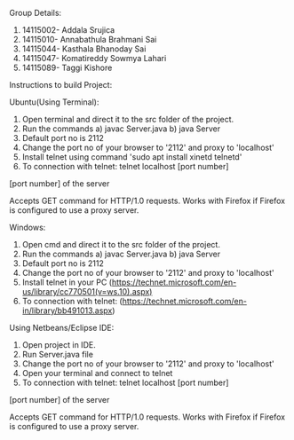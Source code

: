 Group Details:

1. 14115002-      Addala Srujica
2. 14115010-      Annabathula Brahmani Sai
3. 14115044-      Kasthala Bhanoday Sai
4. 14115047-      Komatireddy Sowmya Lahari
5. 14115089-      Taggi Kishore




Instructions to build Project:

Ubuntu(Using Terminal):
1. Open terminal and direct it to the src folder of the project.
2. Run the commands 
  a) javac Server.java
  b) java Server
3. Default port no is 2112
4. Change the port no of your browser to '2112' and proxy to 'localhost'
5. Install telnet using command 'sudo apt install xinetd telnetd'
6. To connection with telnet:
  telnet localhost [port number]

  [port number] of the server

  Accepts GET command for HTTP/1.0 requests. Works with Firefox if Firefox is configured to use a proxy server.

Windows:

1. Open cmd and direct it to the src folder of the project.
2. Run the commands 
  a) javac Server.java
  b) java Server
3. Default port no is 2112
4. Change the port no of your browser to '2112' and proxy to 'localhost'
5. Install telnet in your PC (https://technet.microsoft.com/en-us/library/cc770501(v=ws.10).aspx) 
6. To connection with telnet: (https://technet.microsoft.com/en-in/library/bb491013.aspx)

Using Netbeans/Eclipse IDE:

1. Open project in IDE.
2. Run Server.java file
3. Change the port no of your browser to '2112' and proxy to 'localhost'
4. Open your terminal and connect to telnet
5. To connection with telnet:
  telnet localhost [port number]

  [port number] of the server

  Accepts GET command for HTTP/1.0 requests. Works with Firefox if Firefox is configured to use a proxy server.




